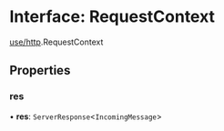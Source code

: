 # Interface: RequestContext

[use/http](/docs/modules/use_http).RequestContext

## Properties

### res

• **res**: `ServerResponse`<`IncomingMessage`\>
